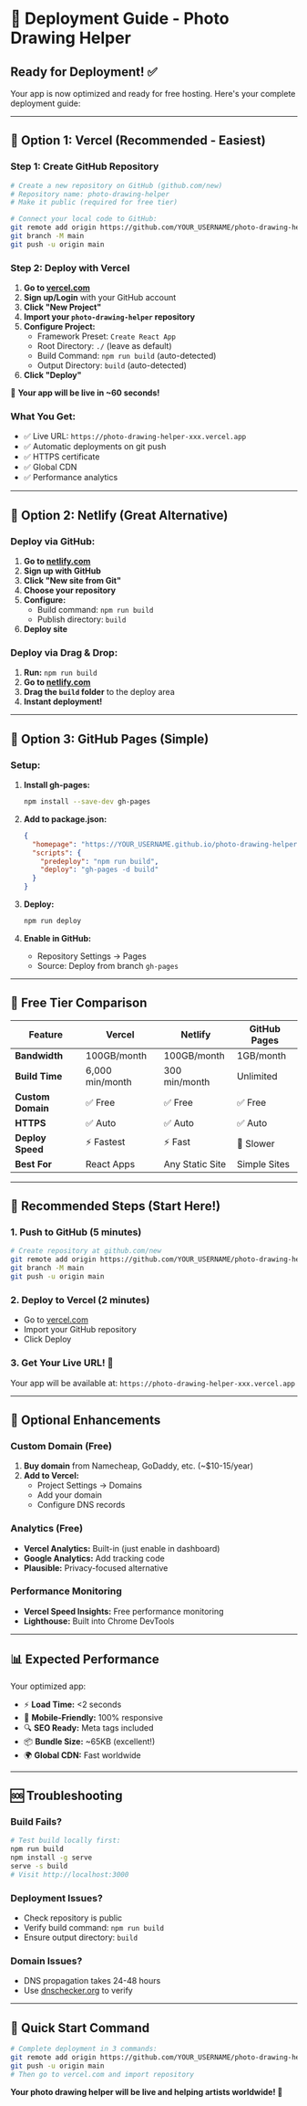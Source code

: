 # 🚀 Deployment Guide - Photo Drawing Helper

## Ready for Deployment! ✅

Your app is now optimized and ready for free hosting. Here's your complete deployment guide:

---

## 🎯 Option 1: Vercel (Recommended - Easiest)

### Step 1: Create GitHub Repository
```bash
# Create a new repository on GitHub (github.com/new)
# Repository name: photo-drawing-helper
# Make it public (required for free tier)

# Connect your local code to GitHub:
git remote add origin https://github.com/YOUR_USERNAME/photo-drawing-helper.git
git branch -M main
git push -u origin main
```

### Step 2: Deploy with Vercel
1. **Go to [vercel.com](https://vercel.com)**
2. **Sign up/Login** with your GitHub account
3. **Click "New Project"**
4. **Import your `photo-drawing-helper` repository**
5. **Configure Project:**
   - Framework Preset: `Create React App`
   - Root Directory: `./` (leave as default)
   - Build Command: `npm run build` (auto-detected)
   - Output Directory: `build` (auto-detected)
6. **Click "Deploy"**

🎉 **Your app will be live in ~60 seconds!**

### What You Get:
- ✅ Live URL: `https://photo-drawing-helper-xxx.vercel.app`
- ✅ Automatic deployments on git push
- ✅ HTTPS certificate
- ✅ Global CDN
- ✅ Performance analytics

---

## 🎯 Option 2: Netlify (Great Alternative)

### Deploy via GitHub:
1. **Go to [netlify.com](https://netlify.com)**
2. **Sign up with GitHub**
3. **Click "New site from Git"**
4. **Choose your repository**
5. **Configure:**
   - Build command: `npm run build`
   - Publish directory: `build`
6. **Deploy site**

### Deploy via Drag & Drop:
1. **Run:** `npm run build`
2. **Go to [netlify.com](https://netlify.com)**
3. **Drag the `build` folder** to the deploy area
4. **Instant deployment!**

---

## 🎯 Option 3: GitHub Pages (Simple)

### Setup:
1. **Install gh-pages:**
   ```bash
   npm install --save-dev gh-pages
   ```

2. **Add to package.json:**
   ```json
   {
     "homepage": "https://YOUR_USERNAME.github.io/photo-drawing-helper",
     "scripts": {
       "predeploy": "npm run build",
       "deploy": "gh-pages -d build"
     }
   }
   ```

3. **Deploy:**
   ```bash
   npm run deploy
   ```

4. **Enable in GitHub:**
   - Repository Settings → Pages
   - Source: Deploy from branch `gh-pages`

---

## 🌟 Free Tier Comparison

| Feature | Vercel | Netlify | GitHub Pages |
|---------|--------|---------|--------------|
| **Bandwidth** | 100GB/month | 100GB/month | 1GB/month |
| **Build Time** | 6,000 min/month | 300 min/month | Unlimited |
| **Custom Domain** | ✅ Free | ✅ Free | ✅ Free |
| **HTTPS** | ✅ Auto | ✅ Auto | ✅ Auto |
| **Deploy Speed** | ⚡ Fastest | ⚡ Fast | 🐌 Slower |
| **Best For** | React Apps | Any Static Site | Simple Sites |

---

## 🎯 Recommended Steps (Start Here!)

### 1. Push to GitHub (5 minutes)
```bash
# Create repository at github.com/new
git remote add origin https://github.com/YOUR_USERNAME/photo-drawing-helper.git
git branch -M main
git push -u origin main
```

### 2. Deploy to Vercel (2 minutes)
- Go to [vercel.com](https://vercel.com)
- Import your GitHub repository
- Click Deploy

### 3. Get Your Live URL! 🎉
Your app will be available at: `https://photo-drawing-helper-xxx.vercel.app`

---

## 🔧 Optional Enhancements

### Custom Domain (Free)
1. **Buy domain** from Namecheap, GoDaddy, etc. (~$10-15/year)
2. **Add to Vercel:**
   - Project Settings → Domains
   - Add your domain
   - Configure DNS records

### Analytics (Free)
- **Vercel Analytics:** Built-in (just enable in dashboard)
- **Google Analytics:** Add tracking code
- **Plausible:** Privacy-focused alternative

### Performance Monitoring
- **Vercel Speed Insights:** Free performance monitoring
- **Lighthouse:** Built into Chrome DevTools

---

## 📊 Expected Performance

Your optimized app:
- ⚡ **Load Time:** <2 seconds
- 📱 **Mobile-Friendly:** 100% responsive
- 🔍 **SEO Ready:** Meta tags included
- 📦 **Bundle Size:** ~65KB (excellent!)
- 🌍 **Global CDN:** Fast worldwide

---

## 🆘 Troubleshooting

### Build Fails?
```bash
# Test build locally first:
npm run build
npm install -g serve
serve -s build
# Visit http://localhost:3000
```

### Deployment Issues?
- Check repository is public
- Verify build command: `npm run build`
- Ensure output directory: `build`

### Domain Issues?
- DNS propagation takes 24-48 hours
- Use [dnschecker.org](https://dnschecker.org) to verify

---

## 🎯 Quick Start Command

```bash
# Complete deployment in 3 commands:
git remote add origin https://github.com/YOUR_USERNAME/photo-drawing-helper.git
git push -u origin main
# Then go to vercel.com and import repository
```

**Your photo drawing helper will be live and helping artists worldwide! 🎨**